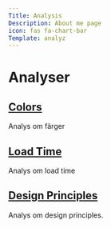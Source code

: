 ```yaml
---
Title: Analysis
Description: About me page
icon: fas fa-chart-bar
Template: analyz
---
```


Analyser
==========================

<div class="analys-box">
    <a href="analysis/colors"><h2>Colors</h2></a>
    <p>Analys om färger</p>
    <div class="arrow"><a href="analysis/colors"><i class="fas fa-arrow-circle-right"></i></a></div>
</div>

<div class="analys-box">
    <a href="analysis/design"><h2>Load Time</h2></a>
    <p>Analys om load time</p>
    <div class="arrow"><a href="analysis/design"><i class="fas fa-arrow-circle-right"></i></a></div>
</div>

<div class="analys-box">
    <a href="analysis/load_time"><h2>Design Principles</h2></a>
    <p>Analys om design principles.</p>
    <div class="arrow"><a href="analysis/load_time"><i class="fas fa-arrow-circle-right"></i></a></div>
</div>